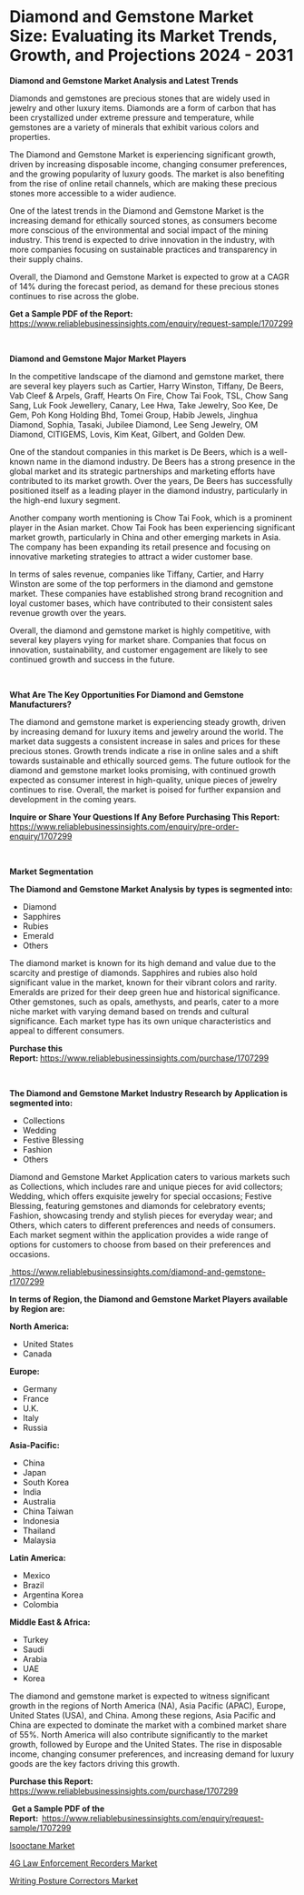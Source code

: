 <p><h1>Diamond and Gemstone Market Size: Evaluating its Market Trends, Growth, and Projections 2024 - 2031</h1></p><p><strong>Diamond and Gemstone Market Analysis and Latest Trends</strong></p>
<p><p>Diamonds and gemstones are precious stones that are widely used in jewelry and other luxury items. Diamonds are a form of carbon that has been crystallized under extreme pressure and temperature, while gemstones are a variety of minerals that exhibit various colors and properties.</p><p>The Diamond and Gemstone Market is experiencing significant growth, driven by increasing disposable income, changing consumer preferences, and the growing popularity of luxury goods. The market is also benefiting from the rise of online retail channels, which are making these precious stones more accessible to a wider audience.</p><p>One of the latest trends in the Diamond and Gemstone Market is the increasing demand for ethically sourced stones, as consumers become more conscious of the environmental and social impact of the mining industry. This trend is expected to drive innovation in the industry, with more companies focusing on sustainable practices and transparency in their supply chains.</p><p>Overall, the Diamond and Gemstone Market is expected to grow at a CAGR of 14% during the forecast period, as demand for these precious stones continues to rise across the globe.</p></p>
<p><strong>Get a Sample PDF of the Report:&nbsp;</strong> <a href="https://www.reliablebusinessinsights.com/enquiry/request-sample/1707299">https://www.reliablebusinessinsights.com/enquiry/request-sample/1707299</a></p>
<p>&nbsp;</p>
<p><strong>Diamond and Gemstone Major Market Players</strong></p>
<p><p>In the competitive landscape of the diamond and gemstone market, there are several key players such as Cartier, Harry Winston, Tiffany, De Beers, Vab Cleef & Arpels, Graff, Hearts On Fire, Chow Tai Fook, TSL, Chow Sang Sang, Luk Fook Jewellery, Canary, Lee Hwa, Take Jewelry, Soo Kee, De Gem, Poh Kong Holding Bhd, Tomei Group, Habib Jewels, Jinghua Diamond, Sophia, Tasaki, Jubilee Diamond, Lee Seng Jewelry, OM Diamond, CITIGEMS, Lovis, Kim Keat, Gilbert, and Golden Dew.</p><p>One of the standout companies in this market is De Beers, which is a well-known name in the diamond industry. De Beers has a strong presence in the global market and its strategic partnerships and marketing efforts have contributed to its market growth. Over the years, De Beers has successfully positioned itself as a leading player in the diamond industry, particularly in the high-end luxury segment.</p><p>Another company worth mentioning is Chow Tai Fook, which is a prominent player in the Asian market. Chow Tai Fook has been experiencing significant market growth, particularly in China and other emerging markets in Asia. The company has been expanding its retail presence and focusing on innovative marketing strategies to attract a wider customer base.</p><p>In terms of sales revenue, companies like Tiffany, Cartier, and Harry Winston are some of the top performers in the diamond and gemstone market. These companies have established strong brand recognition and loyal customer bases, which have contributed to their consistent sales revenue growth over the years.</p><p>Overall, the diamond and gemstone market is highly competitive, with several key players vying for market share. Companies that focus on innovation, sustainability, and customer engagement are likely to see continued growth and success in the future.</p></p>
<p>&nbsp;</p>
<p><strong>What Are The Key Opportunities For Diamond and Gemstone Manufacturers?</strong></p>
<p><p>The diamond and gemstone market is experiencing steady growth, driven by increasing demand for luxury items and jewelry around the world. The market data suggests a consistent increase in sales and prices for these precious stones. Growth trends indicate a rise in online sales and a shift towards sustainable and ethically sourced gems. The future outlook for the diamond and gemstone market looks promising, with continued growth expected as consumer interest in high-quality, unique pieces of jewelry continues to rise. Overall, the market is poised for further expansion and development in the coming years.</p></p>
<p><strong>Inquire or Share Your Questions If Any Before Purchasing This Report:</strong> <a href="https://www.reliablebusinessinsights.com/enquiry/pre-order-enquiry/1707299">https://www.reliablebusinessinsights.com/enquiry/pre-order-enquiry/1707299</a></p>
<p>&nbsp;</p>
<p><strong>Market Segmentation</strong></p>
<p><strong>The Diamond and Gemstone Market Analysis by types is segmented into:</strong></p>
<p><ul><li>Diamond</li><li>Sapphires</li><li>Rubies</li><li>Emerald</li><li>Others</li></ul></p>
<p><p>The diamond market is known for its high demand and value due to the scarcity and prestige of diamonds. Sapphires and rubies also hold significant value in the market, known for their vibrant colors and rarity. Emeralds are prized for their deep green hue and historical significance. Other gemstones, such as opals, amethysts, and pearls, cater to a more niche market with varying demand based on trends and cultural significance. Each market type has its own unique characteristics and appeal to different consumers.</p></p>
<p><strong>Purchase this Report:&nbsp;</strong><a href="https://www.reliablebusinessinsights.com/purchase/1707299">https://www.reliablebusinessinsights.com/purchase/1707299</a></p>
<p>&nbsp;</p>
<p><strong>The Diamond and Gemstone Market Industry Research by Application is segmented into:</strong></p>
<p><ul><li>Collections</li><li>Wedding</li><li>Festive Blessing</li><li>Fashion</li><li>Others</li></ul></p>
<p><p>Diamond and Gemstone Market Application caters to various markets such as Collections, which includes rare and unique pieces for avid collectors; Wedding, which offers exquisite jewelry for special occasions; Festive Blessing, featuring gemstones and diamonds for celebratory events; Fashion, showcasing trendy and stylish pieces for everyday wear; and Others, which caters to different preferences and needs of consumers. Each market segment within the application provides a wide range of options for customers to choose from based on their preferences and occasions.</p></p>
<p><a href="https://www.reliablebusinessinsights.com/diamond-and-gemstone-r1707299">&nbsp;https://www.reliablebusinessinsights.com/diamond-and-gemstone-r1707299</a></p>
<p><strong>In terms of Region, the Diamond and Gemstone Market Players available by Region are:</strong></p>
<p>
    <p> <strong> North America: </strong>
        <ul>
            <li>United States</li>
            <li>Canada</li>
        </ul>
        </p> 
    <p> <strong> Europe: </strong>
        <ul>
            <li>Germany</li>
            <li>France</li>
            <li>U.K.</li>
            <li>Italy</li>
            <li>Russia</li>
        </ul>
        </p> 
    <p> <strong> Asia-Pacific: </strong>
        <ul>
            <li>China</li>
            <li>Japan</li>
            <li>South Korea</li>
            <li>India</li>
            <li>Australia</li>
            <li>China Taiwan</li>
            <li>Indonesia</li>
            <li>Thailand</li>
            <li>Malaysia</li>
        </ul>
        </p> 
    <p> <strong> Latin America: </strong>
        <ul>
            <li>Mexico</li>
            <li>Brazil</li>
            <li>Argentina Korea</li>
            <li>Colombia</li>
        </ul>
        </p> 
    <p> <strong> Middle East & Africa: </strong>
        <ul>
            <li>Turkey</li>
            <li>Saudi</li>
            <li>Arabia</li>
            <li>UAE</li>
            <li>Korea</li>
        </ul>
    </p>
    </p>
<p><p>The diamond and gemstone market is expected to witness significant growth in the regions of North America (NA), Asia Pacific (APAC), Europe, United States (USA), and China. Among these regions, Asia Pacific and China are expected to dominate the market with a combined market share of 55%. North America will also contribute significantly to the market growth, followed by Europe and the United States. The rise in disposable income, changing consumer preferences, and increasing demand for luxury goods are the key factors driving this growth.</p></p>
<p><strong>Purchase this Report: </strong><a href="https://www.reliablebusinessinsights.com/purchase/1707299">https://www.reliablebusinessinsights.com/purchase/1707299</a></p>
<p>&nbsp;<strong>Get a Sample PDF of the Report:&nbsp;&nbsp;</strong><a href="https://www.reliablebusinessinsights.com/enquiry/request-sample/1707299">https://www.reliablebusinessinsights.com/enquiry/request-sample/1707299</a></p>
<p><strong></strong></p>
<p><p><a href="https://view.publitas.com/reportprime-1/deep-dive-into-the-isooctane-market-itstrends-market-segmentation-and-competitive-analysis/">Isooctane Market</a></p><p><a href="https://github.com/trameciabutler45/Market-Research-Report-List-1/blob/main/4g-law-enforcement-recorders-market.md">4G Law Enforcement Recorders Market</a></p><p><a href="https://github.com/avakerr6577/Market-Research-Report-List-1/blob/main/writing-posture-correctors-market.md">Writing Posture Correctors Market</a></p></p>